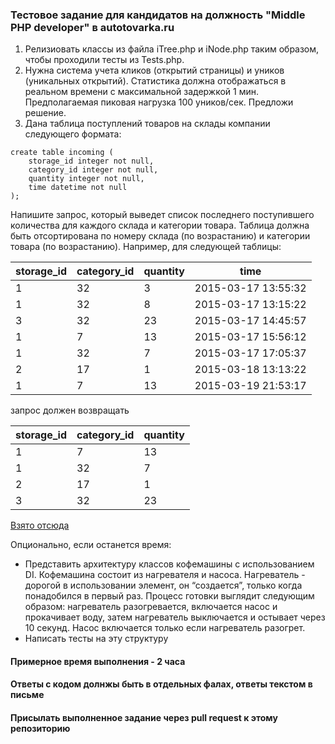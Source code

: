 ### Тестовое задание для кандидатов на должность "Middle PHP developer" в autotovarka.ru

1. Релизиовать классы из файла iTree.php и iNode.php таким образом, чтобы проходили тесты из Tests.php.
2. Нужна система учета кликов (открытий страницы) и уников (уникальных открытий). Статистика должна отображаться в реальном времени с максимальной задержкой 1 мин. Предполагаемая пиковая нагрузка 100 уников/сек. Предложи решение.
3. Дана таблица поступлений товаров на склады компании следующего формата:
```
create table incoming (
    storage_id integer not null,
    category_id integer not null,
    quantity integer not null,
    time datetime not null
);
```
Напишите запрос, который выведет список последнего поступившего количества для каждого склада и категории товара. Таблица должна быть отсортирована по номеру склада (по возрастанию) и категории товара (по возрастанию). Например, для следующей таблицы:

| storage_id | category_id | quantity | time |
| -----------|-------------|----------|----- |
| 1 | 32 | 3 | 2015-03-17 13:55:32 |
| 1 | 32 | 8 | 2015-03-17 13:15:22 |
| 3 | 32 | 23 | 2015-03-17 14:45:57 |
| 1 | 7 | 13 | 2015-03-17 15:56:12 |
| 1 | 32 | 7 | 2015-03-17 17:05:37 |
| 2 | 17 | 1 | 2015-03-18 13:13:22 |
| 1 | 7 | 13 | 2015-03-19 21:53:17 |

запрос должен возвращать

| storage_id | category_id | quantity |
| -----------|-------------|--------- |
| 1 | 7 | 13 |
| 1 | 32 | 7 |
| 2 | 17 | 1 |
| 3 | 32 | 23 |

[Взято отсюда](https://www.nalogia.ru/about/developer_challenge.php)
  
Опционально, если останется время: 

 * Представить архитектуру классов кофемашины с использованием DI. Кофемашина состоит из нагревателя и насоса. Нагреватель - дорогой в использовании элемент, он “создается”, только когда понадобился в первый раз. Процесс готовки выглядит следующим образом: нагреватель разогревается, включается насос и прокачивает воду, затем нагреватель выключается и остывает через 10 секунд. Насос включается только если нагреватель разогрет.
 * Написать тесты на эту структуру


#### Примерное время выполнения - 2 часа

#### Ответы с кодом долнжы быть в отдельных фалах, ответы текстом в письме

#### Присылать выполненное задание через pull request к этому репозиторию
